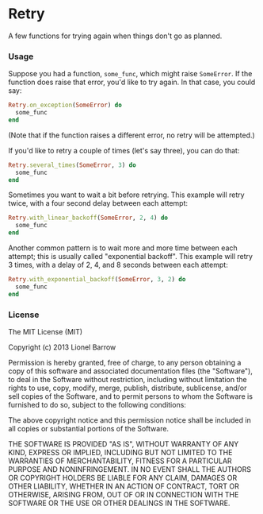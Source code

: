 # Retry

A few functions for trying again when things don't go as planned.

### Usage

Suppose you had a function, `some_func`, which might raise `SomeError`. If the function does raise that error, you'd like to try again. In that case, you could say:
```ruby
Retry.on_exception(SomeError) do
  some_func
end
```

(Note that if the function raises a different error, no retry will be attempted.)

If you'd like to retry a couple of times (let's say three), you can do that:
```ruby
Retry.several_times(SomeError, 3) do
  some_func
end
```

Sometimes you want to wait a bit before retrying. This example will retry twice, with a four second delay between each attempt:
```ruby
Retry.with_linear_backoff(SomeError, 2, 4) do
  some_func
end
```

Another common pattern is to wait more and more time between each attempt; this is usually called "exponential backoff". This example will retry 3 times, with a delay of 2, 4, and 8 seconds between each attempt:
```ruby
Retry.with_exponential_backoff(SomeError, 3, 2) do
  some_func
end
```

### License

The MIT License (MIT)

Copyright (c) 2013 Lionel Barrow

Permission is hereby granted, free of charge, to any person obtaining
a copy of this software and associated documentation files (the
"Software"), to deal in the Software without restriction, including
without limitation the rights to use, copy, modify, merge, publish,
distribute, sublicense, and/or sell copies of the Software, and to
permit persons to whom the Software is furnished to do so, subject to
the following conditions:

The above copyright notice and this permission notice shall be
included in all copies or substantial portions of the Software.

THE SOFTWARE IS PROVIDED "AS IS", WITHOUT WARRANTY OF ANY KIND,
EXPRESS OR IMPLIED, INCLUDING BUT NOT LIMITED TO THE WARRANTIES OF
MERCHANTABILITY, FITNESS FOR A PARTICULAR PURPOSE AND
NONINFRINGEMENT. IN NO EVENT SHALL THE AUTHORS OR COPYRIGHT HOLDERS BE
LIABLE FOR ANY CLAIM, DAMAGES OR OTHER LIABILITY, WHETHER IN AN ACTION
OF CONTRACT, TORT OR OTHERWISE, ARISING FROM, OUT OF OR IN CONNECTION
WITH THE SOFTWARE OR THE USE OR OTHER DEALINGS IN THE SOFTWARE.

